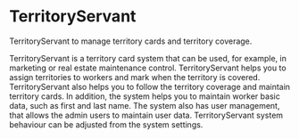 # TerritoryServant
TerritoryServant to manage territory cards and territory coverage.

TerritoryServant is a territory card system that can be used, for example, in marketing or real estate maintenance control.
TerritoryServant helps you to assign territories to workers and mark when the territory is covered.
TerritoryServant also helps you to follow the territory coverage and maintain territory cards.
In addition, the system helps you to maintain worker basic data, such as first and last name.
The system also has user management, that allows the admin users to maintain user data.
TerritoryServant system behaviour can be adjusted from the system settings.
